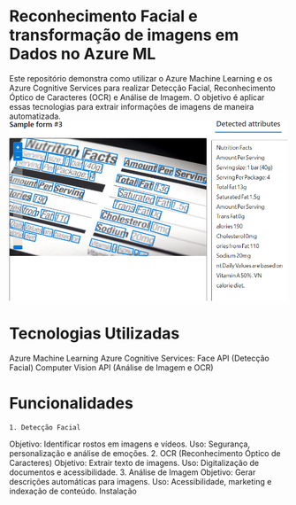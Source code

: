 # Reconhecimento Facial e transformação de imagens em Dados no Azure ML

Este repositório demonstra como utilizar o Azure Machine Learning e os Azure Cognitive Services para realizar Detecção Facial, Reconhecimento Óptico de Caracteres (OCR) e Análise de Imagem. O objetivo é aplicar essas tecnologias para extrair informações de imagens de maneira automatizada.
![exemploUM](exemplo-1.png)



# Tecnologias Utilizadas
Azure Machine Learning
    Azure Cognitive Services:
Face API (Detecção Facial)
Computer Vision API (Análise de Imagem e OCR)
# Funcionalidades
    1. Detecção Facial
Objetivo: Identificar rostos em imagens e vídeos.
Uso: Segurança, personalização e análise de emoções.
    2. OCR (Reconhecimento Óptico de Caracteres)
Objetivo: Extrair texto de imagens.
Uso: Digitalização de documentos e acessibilidade.
    3. Análise de Imagem
Objetivo: Gerar descrições automáticas para imagens.
Uso: Acessibilidade, marketing e indexação de conteúdo.
Instalação
